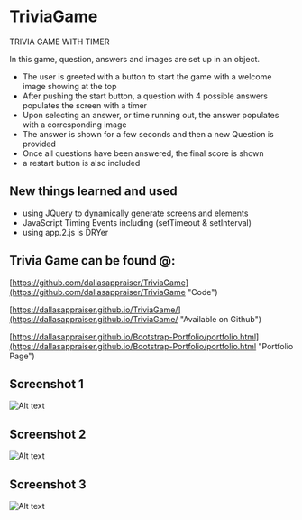 # TriviaGame
TRIVIA GAME WITH TIMER

In this game, question, answers and images  are set up in an object.

- The user is greeted with a button to start the game with a welcome image showing at the top
- After pushing the start button, a question with 4 possible answers populates the screen with a timer
- Upon selecting an answer, or time running out, the answer populates with a corresponding image
- The answer is shown for a few seconds and then a new Question is provided
- Once all questions have been answered, the final score is shown
- a restart button is also included

## New things learned and used ##  

- using JQuery to dynamically generate screens and elements
- JavaScript Timing Events including (setTimeout & setInterval)
- using app.2.js is DRYer


## Trivia Game can be found @: ##

[https://github.com/dallasappraiser/TriviaGame](https://github.com/dallasappraiser/TriviaGame "Code")

[https://dallasappraiser.github.io/TriviaGame/](https://dallasappraiser.github.io/TriviaGame/ "Available on Github")


[https://dallasappraiser.github.io/Bootstrap-Portfolio/portfolio.html](https://dallasappraiser.github.io/Bootstrap-Portfolio/portfolio.html "Portfolio Page")


## Screenshot 1 ##
![Alt text](https://lh3.googleusercontent.com/e0T6Z0qygGYywGXXrU2VF2RX28YYJy8GXSJBhu79SLS5LMNW9WyIzMAJHdyVNkih8h5XVnetyc3ku6A6TXSs239CCA2kxHa-Mv6CFcH7gak62lXhT19TPMTRa2UMb706fPOtFQHSkRfyf5WjlZLeu3oZUEeZ0QDFtOY8MQOb3Q6Ftu4FeP0WI3Gm1XBzWjbcvkiC2Lq5Pu3iIjEhrY9QsGKT5XlGDRrtlnKAAzOmI9AvWmBJIpYJf2U6kY9qGNcZEURHLg-RNoKnXWg0zmQ4Pj9bPEebSLjP78EvNRjw_ZVtp8aERFFjC9OBz5asn-R2zZgUewXyhj1PpcZ1iaZnwdD2FIxdG7d5JMlohvRR4Nwk0M4yuRJMG6rCdBSkA8kheGiMeV3Jc9juIY3c2ebx8RkaIX4jWb92cLQCwq2KmlkS_7SyW_l3VH5qL_u4DqkUHTBxGn3X0oOGWWuo8ti1qxDJb8XMq5RUTd6AgiTtD1j5ggy28QqtY8odUk0zSgik8J02dYXaSGcIQ09AeD00ekpXzaLoHKpddoP6ihBLpxpo6uPDzIUZyGwkeZTDeOgirPK5bcdB80Q-j-i3LTH9eONHwZkyVh4sjAdgry5bzbRz_9D4J8z_Hp0KVRgJNjOBo3kVhau6_wxbbqmu5ccltOtIyu21T1qk=w902-h647-no?raw=true)

## Screenshot 2 ##
![Alt text](https://lh3.googleusercontent.com/q6dmtF7IFGYK8iQIfp_ibwYU5nKZ2iGJSaWN33vZaEOpD66D11wMxvPowCz_49ZEBabrbugr82bX2FN4QUBVsa_jTnFDq7CPtSiYF7XqjaDhtODpPuDZ0b2PjSlAm4POk-E_JjvN9UuAVLrgeHVl-3-OZkMtovT1m7NaFdLFmAjGshLIVLLfBCOqzxpwkL-RH2pdKQzvSOAG9B_QDglxvlk9nvfXquSgYHKfvLWcAtTEigaz6IB8shs4t44nE47axSmatITLCvlIFN87-rpknnXgrhZSMvi8QFHrNHH2ZRxiV-Ay3Egi22_jma7FESbapV-xk1kXt98IyETl1TmC6sAsFfJQsU6CeR7Yy_NfrWCJQCPZiTP_WKVmofwL2Es9Pan9Sd88N4e55U2_YpYTKtOPdRaMUrX5JA19XpKPcAaAGpuIHhCPcbnBWMrTKryxWhbjzYkpXYXNw2xLgSnVwJhaDD5kM1jZnLiky-LUVlly72DJ0sMJP2b63YbfYLFuybotfUBc8aMfYT6cMLEVlgBcJX0DOPGOBl7PnA975swm0u4DRywdRIfwF2u2fs2ncXewk1QtweFpDMsVYbrzhcoM5oxjzKpoB5pHYVB0Xq2sQuqPqv4ufbcKUKlKELuksBlT8JS2DxM2ufdthUyk7fX-D0sFyF0Q=w872-h624-no?raw=true)

## Screenshot 3 ##
![Alt text](https://lh3.googleusercontent.com/YAnwp3a5FL9j94Gv61jrUeDM1PORy4XG5f5kEeQvSR3QjZYCqCmbVSNrx8-XrD-keCgw5Sim-2_Nl9Uhlcac5ZjtKcx6d9POsg3tiiqZS8PjxtWQVEI5VQN6whldnDhP7SVsRA8QwR0w_RzuNk-VFOl_M1aBDZcAcNxYpjlnNizEk2VUTYYa2MGvbmKbzA-PQjLCWVm3tAMmkyHkcrxDqCQk20ytvb_I9CNoUL6s59W-T_3boAJopykN570L4J2nuYR4G6r3WK-6dj7NJ6P9tfh49F7sVpBavmgTIhTqoTtOVdizcwhXz5IdajoM4wjS42vaSAcXOod_yrF7He_HB9IVCWtgBRDfXoAZdhmLtM6d_MuziS-6s_B2k33c2Cbebo4Eli4o3ZOz3hIDPnd3ZEKWo9rm_tN7p-jMUqydHtH_S7wbgp-CJEK-8oQTNXGCYUTDOmcoG2cmyxGBETmYm6arQnZtLiJJXol4lMp8kVQh4Y4-0PQlRqpQ-ikgP-e8ShnCjUbKFWRHqgeedV6pqkUZjHmKACk_y6QMvbYn4bOTDYjRCcdHo_OIxI9RmA6k8z0MLAXcDZ-sZ70lrIMLuwKni9PE7qog5-h7Hr8r1qcCWlG3NUm0lUDowOmnq0Rs5reMJaHwRV4NQk20R6mScBZGGF701yz1=w830-h647-no?raw=true)
